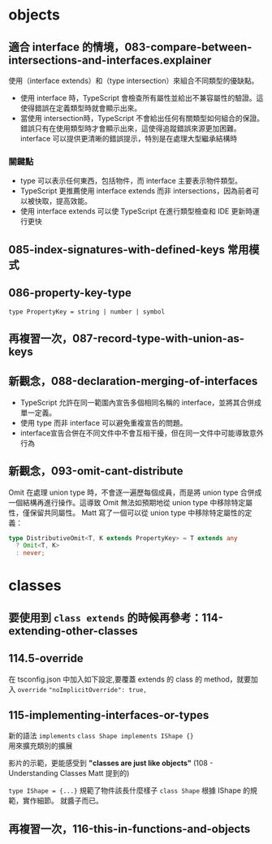 # objects

## 適合 interface 的情境，083-compare-between-intersections-and-interfaces.explainer

使用（interface extends）和（type intersection）來組合不同類型的優缺點。

- 使用 interface 時，TypeScript 會檢查所有屬性並給出不兼容屬性的驗證。這使得錯誤在定義類型時就會顯示出來。
- 當使用 intersection時，TypeScript 不會給出任何有關類型如何組合的保證。錯誤只有在使用類型時才會顯示出來，這使得追蹤錯誤來源更加困難。interface 可以提供更清晰的錯誤提示，特別是在處理大型繼承結構時


### 關鍵點
- type 可以表示任何東西，包括物件，而 interface 主要表示物件類型。
- TypeScript 更推薦使用 interface extends 而非 intersections，因為前者可以被快取，提高效能。
- 使用 interface extends 可以使 TypeScript 在進行類型檢查和 IDE 更新時運行更快


## 085-index-signatures-with-defined-keys 常用模式

## 086-property-key-type
`type PropertyKey = string | number | symbol`

## 再複習一次，087-record-type-with-union-as-keys


## 新觀念，088-declaration-merging-of-interfaces
- TypeScript 允許在同一範圍內宣告多個相同名稱的 interface，並將其合併成單一定義。
- 使用 type 而非 interface 可以避免重複宣告的問題。
- interface宣告合併在不同文件中不會互相干擾，但在同一文件中可能導致意外行為

## 新觀念，093-omit-cant-distribute
Omit 在處理 union type 時，不會逐一遍歷每個成員，而是將 union type 合併成一個結構再進行操作。這導致 Omit 無法如預期地從 union type 中移除特定屬性，僅保留共同屬性。
Matt 寫了一個可以從 union type 中移除特定屬性的定義：

```ts
type DistributiveOmit<T, K extends PropertyKey> = T extends any
  ? Omit<T, K>
  : never;

```


# classes
## 要使用到 `class extends` 的時候再參考：114-extending-other-classes

## 114.5-override
在 tsconfig.json 中加入如下設定,要覆蓋 extends 的 class 的 method，就要加入 `override`
`"noImplicitOverride": true,`

## 115-implementing-interfaces-or-types
新的語法 `implements` 
`class Shape implements IShape {}`  
用來擴充類別的擴展

影片的示範，更能感受到 **"classes are just like objects"**
(108 - Understanding Classes Matt 提到的)

`type IShape = {...}` 規範了物件該長什麼樣子
`class Shape` 根據 IShape 的規範，實作細節。
就醬子而已。


## 再複習一次，116-this-in-functions-and-objects
